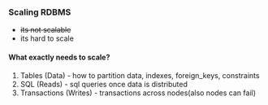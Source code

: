 ### Scaling RDBMS

- <del>its not scalable</del>
- its hard to scale

#### What exactly needs to scale?

1) Tables (Data) - how to partition data, indexes, foreign_keys, constraints
2) SQL (Reads) - sql queries once data is distributed
3) Transactions (Writes) - transactions across nodes(also nodes can fail)